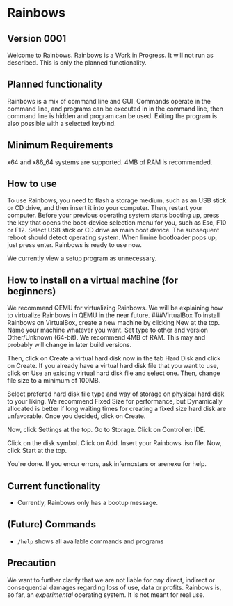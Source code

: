 # Rainbows
## Version 0001
Welcome to Rainbows. Rainbows is a Work in Progress. It will not run as described. This is only the planned functionality.

## Planned functionality
Rainbows is a mix of command line and GUI. 
Commands operate in the command line, and programs can be executed in in the command line, then command line is hidden and program can be used. 
Exiting the program is also possible with a selected keybind.

## Minimum Requirements
x64 and x86_64 systems are supported.
4MB of RAM is recommended.

## How to use
To use Rainbows, you need to flash a storage medium, such as an USB stick or CD drive, and then insert it into your computer.
Then, restart your computer.
Before your previous operating system starts booting up, press the key that opens the boot-device selection menu for you, such as Esc, F10 or F12.
Select USB stick or CD drive as main boot device.
The subsequent reboot should detect operating system.
When limine bootloader pops up, just press enter.
Rainbows is ready to use now.

We currently view a setup program as unnecessary.

## How to install on a virtual machine (for beginners)
We recommend QEMU for virtualizing Rainbows. We will be explaining how to virtualize Rainbows in QEMU in the near future.
###VirtualBox
To install Rainbows on VirtualBox, create a new machine by clicking New at the top.
Name your machine whatever you want.
Set type to other and version Other/Unknown (64-bit).
We recommend 4MB of RAM. This may and probably will change in later build versions.

Then, click on Create a virtual hard disk now in the tab Hard Disk and click on Create.
If you already have a virtual hard disk file that you want to use, click on Use an existing virtual hard disk file and select one.
Then, change file size to a minimum of 100MB.

Select prefered hard disk file type and way of storage on physical hard disk to your liking.
We recommend Fixed Size for performance, but Dynamically allocated is better if long waiting times for creating a fixed size hard disk are unfavorable.
Once you decided, click on Create.

Now, click Settings at the top. 
Go to Storage.
Click on Controller: IDE.

Click on the disk symbol.
Click on Add. Insert your Rainbows .iso file. 
Now, click Start at the top.

You're done. 
If you encur errors, ask infernostars or arenexu for help.

## Current functionality
* Currently, Rainbows only has a bootup message. 

## (Future) Commands
* `/help` shows all available commands and programs

## Precaution 
We want to further clarify that we are not liable for *any* direct, indirect or consequential damages regarding loss of use, data or profits. 
Rainbows is, so far, an *experimental* operating system. It is not meant for real use.